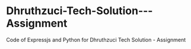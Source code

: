 # Dhruthzuci-Tech-Solution---Assignment
Code of Expressjs and Python for Dhruthzuci Tech Solution - Assignment
